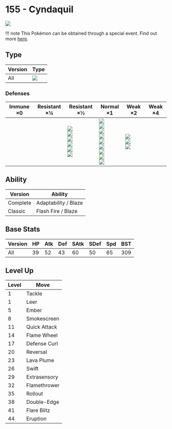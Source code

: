 # 155 - Cyndaquil
![][155]

!!! note
    This Pokémon can be obtained through a special event. Find out more [here](../../special_events/#johto-starter).

## Type

Version | Type
---     | ---
All     | ![][fire]

### Defenses

Immune ×0 | Resistant ×¼ | Resistant ×½                                                                    | Normal ×1                                                                                                                                 | Weak ×2                                    | Weak ×4
---       | ---          | ---                                                                             | ---                                                                                                                                       | ---                                        | ---
&nbsp;    | &nbsp;       | ![][bug]<br>![][steel]<br>![][fire]<br>![][grass]<br>![][ice]<br>![][fairy]<br> | ![][normal]<br>![][fighting]<br>![][flying]<br>![][poison]<br>![][ghost]<br>![][electric]<br>![][psychic]<br>![][dragon]<br>![][dark]<br> | ![][ground]<br>![][rock]<br>![][water]<br> | &nbsp;

## Ability

Version  | Ability
---      | ---
Complete | Adaptability / Blaze
Classic  | Flash Fire / Blaze

## Base Stats

Version | HP  | Atk | Def | SAtk | SDef | Spd | BST
---     | --- | --- | --- | ---  | ---  | --- | ---
All     | 39  | 52  | 43  | 60   | 50   | 65  | 309

## Level Up

Level | Move
---   | ---
1     | Tackle
1     | Leer
5     | Ember
8     | Smokescreen
11    | Quick Attack
14    | Flame Wheel
17    | Defense Curl
20    | Reversal
23    | Lava Plume
26    | Swift
29    | Extrasensory
32    | Flamethrower
35    | Rollout
38    | Double-Edge
41    | Flare Blitz
44    | Eruption

[155]: ../img/pokemon/155.png
[normal]: ../img/types/normal.png
[fire]: ../img/types/fire.png
[fighting]: ../img/types/fighting.png
[water]: ../img/types/water.png
[flying]: ../img/types/flying.png
[grass]: ../img/types/grass.png
[poison]: ../img/types/poison.png
[electric]: ../img/types/electric.png
[ground]: ../img/types/ground.png
[psychic]: ../img/types/psychic.png
[rock]: ../img/types/rock.png
[ice]: ../img/types/ice.png
[bug]: ../img/types/bug.png
[dragon]: ../img/types/dragon.png
[ghost]: ../img/types/ghost.png
[dark]: ../img/types/dark.png
[steel]: ../img/types/steel.png
[fairy]: ../img/types/fairy.png
